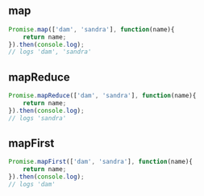 ## map

```javascript
Promise.map(['dam', 'sandra'], function(name){
	return name;
}).then(console.log);
// logs 'dam', 'sandra'
```

## mapReduce

```javascript
Promise.mapReduce(['dam', 'sandra'], function(name){
	return name;
}).then(console.log);
// logs 'sandra'
```

## mapFirst

```javascript
Promise.mapFirst(['dam', 'sandra'], function(name){
	return name;
}).then(console.log);
// logs 'dam'
```